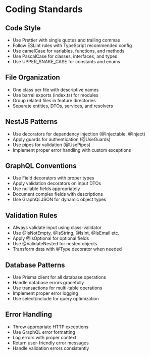# Coding Standards

## Code Style
- Use Prettier with single quotes and trailing commas
- Follow ESLint rules with TypeScript recommended config
- Use camelCase for variables, functions, and methods
- Use PascalCase for classes, interfaces, and types
- Use UPPER_SNAKE_CASE for constants and enums

## File Organization
- One class per file with descriptive names
- Use barrel exports (index.ts) for modules
- Group related files in feature directories
- Separate entities, DTOs, services, and resolvers

## NestJS Patterns
- Use decorators for dependency injection (@Injectable, @Inject)
- Apply guards for authentication (@UseGuards)
- Use pipes for validation (@UsePipes)
- Implement proper error handling with custom exceptions

## GraphQL Conventions
- Use Field decorators with proper types
- Apply validation decorators on input DTOs
- Use nullable fields appropriately
- Document complex fields with descriptions
- Use GraphQLJSON for dynamic object types

## Validation Rules
- Always validate input using class-validator
- Use @IsNotEmpty, @IsString, @IsInt, @IsEmail etc.
- Apply @IsOptional for optional fields
- Use @ValidateNested for nested objects
- Transform data with @Type decorator when needed

## Database Patterns
- Use Prisma client for all database operations
- Handle database errors gracefully
- Use transactions for multi-table operations
- Implement proper error logging
- Use select/include for query optimization

## Error Handling
- Throw appropriate HTTP exceptions
- Use GraphQL error formatting
- Log errors with proper context
- Return user-friendly error messages
- Handle validation errors consistently